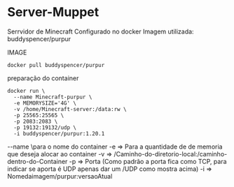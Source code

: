 # Server-Muppet
Serrvidor de Minecraft Configurado no docker
Imagem utilizada: buddyspencer/purpur

IMAGE
```
docker pull buddyspencer/purpur
```

preparação do container
```
docker run \
  --name Minecraft-purpur \
  -e MEMORYSIZE='4G' \
  -v /home/Minecraft-server:/data:rw \
  -p 25565:25565 \
  -p 2083:2083 \
  -p 19132:19132/udp \
  -i buddyspencer/purpur:1.20.1
```
--name \para o nome do container
-e => Para a quantidade de de memoria que deseja alocar ao container
-v => /Caminho-do-diretorio-local:/caminho-dentro-do-Container
-p => Porta (Como padrão a porta fica como TCP, para indicar se aporta é UDP apenas dar um /UDP como mostra acima)
-i => Nomedaimagem/purpur:versaoAtual




